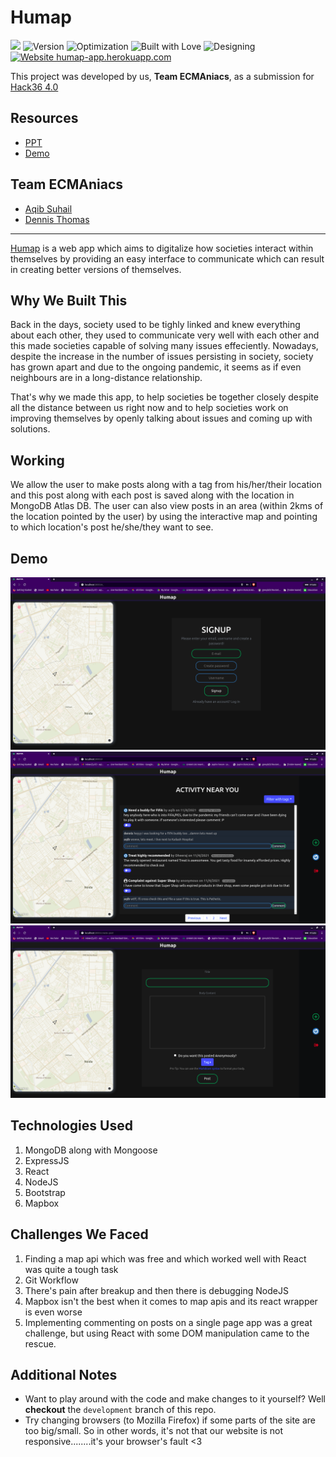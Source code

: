 # Humap
<a href="https://hack36.com"><img src="http://bit.ly/BuiltAtHack36" height=20px></a>
![Version](https://img.shields.io/badge/version-1.69-brightgreen.svg)
![Optimization](https://img.shields.io/badge/optimised-0%25-critical.svg)
![Built with Love](https://img.shields.io/badge/built%20with-love-important.svg)
![Designing](https://img.shields.io/badge/designed%20in-ms%20paint-blueviolet.svg)
[![Website humap-app.herokuapp.com](https://img.shields.io/website-up-down-green-red/https/humap-app.herokuapp.com.svg)](https://humap-app.herokuapp.com/)

This project was developed by us, **Team ECMAniacs**, as a submission for [Hack36 4.0](https://www.hack36.com/)

## Resources
- [PPT](https://humap-app.herokuapp.com/get-ppt)
- [Demo](https://humap-app.herokuapp.com/get-demo)

## Team ECMAniacs
- [Aqib Suhail](https://github.com/geeqib23)
- [Dennis Thomas](https://github.com/DNA5769)

---

[Humap](https://humap-app.herokuapp.com/) is a web app which aims to digitalize how societies interact within themselves by providing an easy interface to communicate which can result in creating better versions of themselves.

## Why We Built This
Back in the days, society used to be tighly linked and knew everything about each other, they used to communicate very well with each other and this made societies
capable of solving many issues effeciently. Nowadays, despite the increase in the number of issues persisting in society, society has grown apart and due to the ongoing pandemic, it seems as if even neighbours are in a long-distance relationship.

That's why we made this app, to help societies be together closely despite all the distance between us right now and to help societies work on improving themselves by openly talking about issues and coming up with solutions.

## Working
We allow the user to make posts along with a tag from his/her/their location and this post along with each post is saved along with the location in MongoDB Atlas DB. The user can also view posts in an area (within 2kms of the location pointed by the user) by using the interactive map and pointing to which location's post he/she/they want to see.

## Demo
![Sign Up](./demo/signup.png)
![Feed](./demo/feed.png)
![Create Post](./demo/createpost.png)

## Technologies Used
1. MongoDB along with Mongoose
2. ExpressJS
3. React
4. NodeJS
5. Bootstrap
6. Mapbox

## Challenges We Faced
1. Finding a map api which was free and which worked well with React was quite a tough task
2. Git Workflow
3. There's pain after breakup and then there is debugging NodeJS
4. Mapbox isn't the best when it comes to map apis and its react wrapper is even worse
5. Implementing commenting on posts on a single page app was a great challenge, but using React with some DOM manipulation  came to the rescue.

## Additional Notes
- Want to play around with the code and make changes to it yourself? Well **checkout** the `development` branch of this repo.
- Try changing browsers (to Mozilla Firefox) if some parts of the site are too big/small. So in other words, it's not that our website is not responsive........it's your browser's fault <3